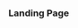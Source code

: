 ### Landing Page

 <img src="https://img.freepik.com/free-vector/flat-web-development-concept-cms_23-2148806100.jpg?w=2000" alt="" class="img__content">